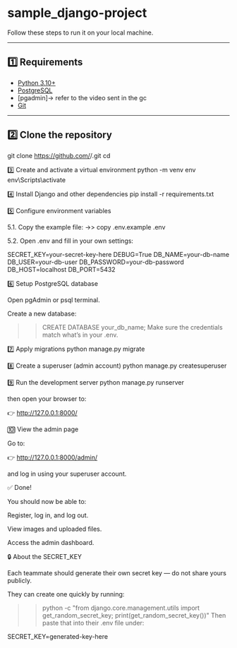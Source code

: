 # sample_django-project

Follow these steps to run it on your local machine.

---

## 1️⃣ Requirements

- [Python 3.10+](https://www.python.org/downloads/)
- [PostgreSQL](https://www.postgresql.org/download/windows/)
- [pgadmin]-> refer to the video sent in the gc
- [Git](https://git-scm.com/downloads)

---

## 2️⃣ Clone the repository

git clone https://github.com/<your-username>/<your-repo>.git
cd <your-repo>

3️⃣ Create and activate a virtual environment
python -m venv env
env\Scripts\activate

4️⃣ Install Django and other dependencies
pip install -r requirements.txt

5️⃣ Configure environment variables

5.1. Copy the example file:
->> copy .env.example .env

5.2. Open .env and fill in your own settings:

SECRET_KEY=your-secret-key-here
DEBUG=True
DB_NAME=your-db-name
DB_USER=your-db-user
DB_PASSWORD=your-db-password
DB_HOST=localhost
DB_PORT=5432

6️⃣ Setup PostgreSQL database

Open pgAdmin or psql terminal.

Create a new database:
>>CREATE DATABASE your_db_name;
Make sure the credentials match what’s in your .env.


7️⃣ Apply migrations
python manage.py migrate


8️⃣ Create a superuser (admin account)
python manage.py createsuperuser


9️⃣ Run the development server
python manage.py runserver

then open your browser to:

👉 http://127.0.0.1:8000/

🔟 View the admin page

Go to:

👉 http://127.0.0.1:8000/admin/

and log in using your superuser account.

✅ Done!

You should now be able to:

Register, log in, and log out.

View images and uploaded files.

Access the admin dashboard.

🔒 About the SECRET_KEY

Each teammate should generate their own secret key — do not share yours publicly.

They can create one quickly by running:
>>python -c "from django.core.management.utils import get_random_secret_key; print(get_random_secret_key())"
Then paste that into their .env file under:

SECRET_KEY=generated-key-here
